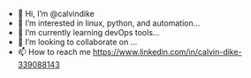 - 👋 Hi, I’m @calvindike
- 👀 I’m interested in linux, python, and automation...
- 🌱 I’m currently learning devOps tools...
- 💞️ I’m looking to collaborate on ...
- 📫 How to reach me https://www.linkedin.com/in/calvin-dike-339088143 

<!---
calvindike/calvindike is a ✨ special ✨ repository because its `README.md` (this file) appears on your GitHub profile.
You can click the Preview link to take a look at your changes.
--->
